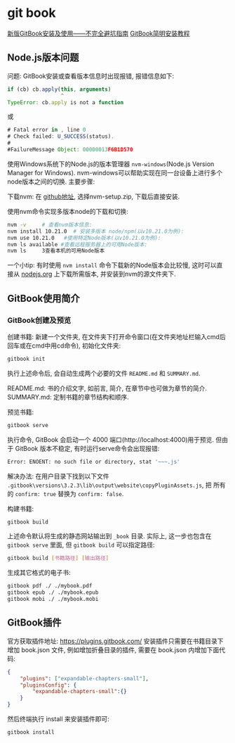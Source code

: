 # git book

[新版GitBook安装及使用——不完全避坑指南](https://blog.csdn.net/qq_43528771/article/details/107949010)
[GitBook简明安装教程](https://juejin.cn/post/7063617791043534861)

## Node.js版本问题

问题:  GitBook安装或查看版本信息时出现报错, 报错信息如下:

```js
if (cb) cb.apply(this, arguments)
                 ^
TypeError: cb.apply is not a function
```

或

```js
# Fatal error in , line 0
# Check failed: U_SUCCESS(status).
#
#FailureMessage Object: 00000013F6B1D570
```

使用Windows系统下的Node.js的版本管理器 `nvm-windows`(Node.js Version Manager for Windows).
nvm-windows可以帮助实现在同一台设备上进行多个node版本之间的切换.
主要步骤:

下载nvm: 在 [github地址](https://github.com/coreybutler/nvm-windows),
选择nvm-setup.zip, 下载后直接安装.

使用nvm命令实现多版本node的下载和切换:

```bash
nvm -v     # 查看nvm版本信息:
nvm install 10.21.0  # 安装多版本 node/npm(以v10.21.0为例):
nvm use 10.21.0   #使用特定Node版本(以v10.21.0为例):
nvm ls available #查看远程服务器上的可用Node版本:
nvm ls     3查看本机的可用Node版本
```

一个小tip: 有时使用 `nvm install` 命令下载新的Node版本会比较慢,
这时可以直接从 [nodejs.org](https://nodejs.org/zh-cn/download/releases/) 上下载所需版本,
并安装到nvm的源文件夹下.

## GitBook使用简介

### GitBook创建及预览

创建书籍:
新建一个文件夹, 在文件夹下打开命令窗口(在文件夹地址栏输入cmd后回车或在cmd中用cd命令), 初始化文件夹:

```bash
gitbook init
```

执行上述命令后, 会自动生成两个必要的文件 `README.md` 和 `SUMMARY.md`.

README.md: 书的介绍文字, 如前言, 简介, 在章节中也可做为章节的简介.
SUMMARY.md: 定制书籍的章节结构和顺序.

预览书籍:

```bash
gitbook serve
```

执行命令, GitBook 会启动一个 4000 端口(http://localhost:4000)用于预览.
但由于 GitBook 版本不稳定, 有时运行serve命令会出现报错:

```bash
Error: ENOENT: no such file or directory, stat '~~~.js'
```

解决办法:  在用户目录下找到以下文件 `.gitbook\versions\3.2.3\lib\output\website\copyPluginAssets.js`, 把
所有的 `confirm: true` 替换为 `confirm: false`.

构建书籍:

```bash
gitbook build
```

上述命令默认将生成的静态网站输出到 `_book` 目录.
实际上, 这一步也包含在 `gitbook serve` 里面, 但 `gitbook build` 可以指定路径:

```bash
gitbook build [书籍路径] [输出路径]
```

生成其它格式的电子书:

```bash
gitbook pdf ./ ./mybook.pdf
gitbook epub ./ ./mybook.epub
gitbook mobi ./ ./mybook.mobi
```

## GitBook插件

官方获取插件地址:  https://plugins.gitbook.com/
安装插件只需要在书籍目录下增加 book.json 文件,
例如增加折叠目录的插件, 需要在 book.json 内增加下面代码:

```json
{
    "plugins": ["expandable-chapters-small"],
    "pluginsConfig": {
        "expandable-chapters-small":{}
    }
}
```

然后终端执行 install 来安装插件即可:

```bash
gitbook install
```
